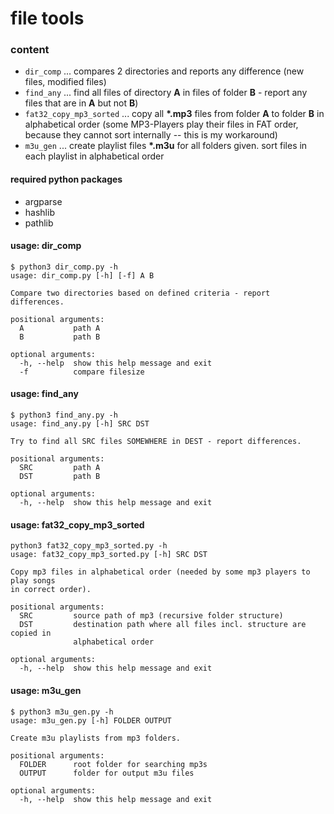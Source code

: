 # file tools

### content
* `dir_comp` ... compares 2 directories and reports any difference (new files, modified files)
* `find_any` ... find all files of directory __A__ in files of folder __B__ - report any files that are in __A__ but not __B__)
* `fat32_copy_mp3_sorted` ... copy all __*.mp3__ files from folder __A__ to folder __B__ in alphabetical order (some MP3-Players play their files in FAT order, because they cannot sort internally -- this is my workaround)
* `m3u_gen` ... create playlist files __*.m3u__ for all folders given. sort files in each playlist in alphabetical order

#### required python packages
* argparse
* hashlib
* pathlib

#### usage: dir_comp
```
$ python3 dir_comp.py -h
usage: dir_comp.py [-h] [-f] A B

Compare two directories based on defined criteria - report differences.

positional arguments:
  A           path A
  B           path B

optional arguments:
  -h, --help  show this help message and exit
  -f          compare filesize
```
#### usage: find_any
```
$ python3 find_any.py -h
usage: find_any.py [-h] SRC DST

Try to find all SRC files SOMEWHERE in DEST - report differences.

positional arguments:
  SRC         path A
  DST         path B

optional arguments:
  -h, --help  show this help message and exit

```
#### usage: fat32_copy_mp3_sorted
```
python3 fat32_copy_mp3_sorted.py -h
usage: fat32_copy_mp3_sorted.py [-h] SRC DST

Copy mp3 files in alphabetical order (needed by some mp3 players to play songs
in correct order).

positional arguments:
  SRC         source path of mp3 (recursive folder structure)
  DST         destination path where all files incl. structure are copied in
              alphabetical order

optional arguments:
  -h, --help  show this help message and exit
```

#### usage: m3u_gen

```
$ python3 m3u_gen.py -h
usage: m3u_gen.py [-h] FOLDER OUTPUT

Create m3u playlists from mp3 folders.

positional arguments:
  FOLDER      root folder for searching mp3s
  OUTPUT      folder for output m3u files

optional arguments:
  -h, --help  show this help message and exit
```
